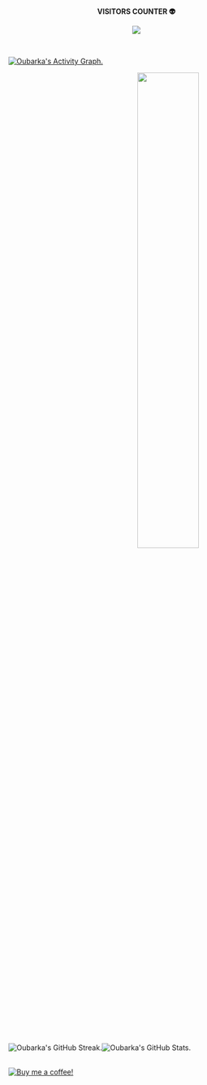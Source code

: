 <!-- Visits -->
<div align="center">
	<p align="center"><b> VISITORS COUNTER 👽 </b></p>
	<p align="center">
		<img align="center" src="https://profile-counter.glitch.me/droubarka/count.svg"/>
	</p>
	<br/>
</div>

<!-- Contribution Graph -->
[![Oubarka's Activity Graph.](https://github-readme-activity-graph.vercel.app/graph?username=droubarka&theme=react-dark)](https://github.com/droubarka/droubarka)


<div align="center">
	<picture align="left">
	</picture>
	<picture align="right">
		<img src="https://github-readme-stats.vercel.app/api?username=droubarka&show_icons=true&hide_border=true&theme=github_dark&rank_icon=github" width="49%"/>
	</picture>
</div>


<a href="https://github.com/droubarka/droubarka" style="text-decoration: none;">
	<div align="center" style="display: flex;">
		<img alt="Oubarka's GitHub Streak." src="https://streak-stats.demolab.com?user=droubarka&theme=react&card_width=400"/>
		<img alt="Oubarka's GitHub Stats." src="https://github-readme-stats.vercel.app/api?username=droubarka&show_icons=true&theme=react&rank_icon=github&card_width=441"/>
	</div>
	<br/>
</a>

<!-- Buy Me a Coffee -->
[![Buy me a coffee!](https://www.buymeacoffee.com/assets/img/custom_images/black_img.png)](https://buymeacoffee.com/droubarka)
